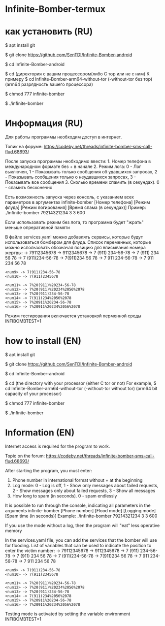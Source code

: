 # Infinite-Bomber-termux


# как установить (RU)

$ apt install git

$ git clone https://github.com/SenTDI/Infinite-Bomber-android

$ cd Infinite-Bomber-android

$ cd (директория с вашим процессором(либо С тор или не с ним) К примеру $ cd Infinite-Bomber-arm64-without-tor (-without-tor без тор) (arm64 разрядность вашего процессора)

$ chmod 777 infinite-bomber

$ ./infinite-bomber

# Информация (RU)
Для работы программы необходим доступ в интернет.

Топик на форуме: https://codeby.net/threads/infinite-bomber-sms-call-flud.68693/

После запуска программы необходимо ввести:
	1. Номер телефона в международном формате без + в начале
	2. Режим лога: 0 - Лог выключен, 1 - Показывать только сообщения об удавшихся запросах, 2 - Показывать сообщения только о неудавшихся запросах, 3 - Показывать все сообщения
	3. Сколько времени спамить (в секундах). 0 - спамить бесконечно

Есть возможность запуска через консоль, с указанием всех параметров в аргументах
infinite-bomber [Номер телефона] [Режим флуда] [Режим логирования] [Время спама (в секундах)]
Пример: ./infinite-bomber 79214321234 3 3 600

Если использовать режим без лога, то программа будет "жрать" меньше опреративной памяти

В файле services.yaml можно добавлять сервисы, которые будут использоваться бомбером для флуда.
Список переменных, которые можно использовать обозначая позицию для вписывания номера жертвы:
	<num> -> 79112345678
	<num2> -> 9112345678
	<num3> -> 7 (911) 234-56-78
	<num4> -> 7 (911) 234 56 78
	<num5> -> 7 (911)234-56-78
	<num6> -> 7(911)234 56 78
	<num7> -> 7 911 234-56-78
	<num8> -> 7 911 234 56 78

	<num9> -> 7(911)234-56-78
	<num10> -> 7(911)2345678

	<num11> -> 7%20(911)%20234-56-78
	<num12> -> 7%20(911)%20234%2056%2078
	<num13> -> 7%20(911)234-56-78
	<num14> -> 7(911)234%2056%2078
	<num15> -> 7%20911%20234-56-78
	<num16> -> 7%20911%20234%2056%2078

Режим тестирования включается установкой перменной среды INFIBOMBTEST=1


# how to install (EN)

$ apt install git

$ git clone https://github.com/SenTDI/Infinite-Bomber-android

$ cd Infinite-Bomber-android

$ cd (the directory with your processor (either C tor or not) For example, $ cd Infinite-Bomber-arm64-without-tor (-without-tor without tor) (arm64 bit capacity of your processor)

$ chmod 777 infinite-bomber

$ ./infinite-bomber


# Information (EN)
Internet access is required for the program to work.

Topic on the forum: https://codeby.net/threads/infinite-bomber-sms-call-flud.68693/

After starting the program, you must enter:
1. Phone number in international format without + at the beginning
2. Log mode: 0 - Log is off, 1 - Show only messages about failed requests, 2 - Show messages only about failed requests, 3 - Show all messages
3. How long to spam (in seconds). 0 - spam endlessly

It is possible to run through the console, indicating all parameters in the arguments
infinite-bomber [Phone number] [Flood mode] [Logging mode] [Spam time (in seconds)]
Example: ./infinite-bomber 79214321234 3 3 600


If you use the mode without a log, then the program will "eat" less operative memory

In the services.yaml file, you can add the services that the bomber will use for flooding.
List of variables that can be used to indicate the position to enter the victim number:
	<num> -> 79112345678
	<num2> -> 9112345678
	<num3> -> 7 (911) 234-56-78
	<num4> -> 7 (911) 234 56 78
	<num5> -> 7 (911)234-56-78
	<num6> -> 7(911)234 56 78
	<num7> -> 7 911 234-56-78
	<num8> -> 7 911 234 56 78

	<num9> -> 7(911)234-56-78
	<num10> -> 7(911)2345678

	<num11> -> 7%20(911)%20234-56-78
	<num12> -> 7%20(911)%20234%2056%2078
	<num13> -> 7%20(911)234-56-78
	<num14> -> 7(911)234%2056%2078
	<num15> -> 7%20911%20234-56-78
	<num16> -> 7%20911%20234%2056%2078

Testing mode is activated by setting the variable environment INFIBOMBTEST=1


